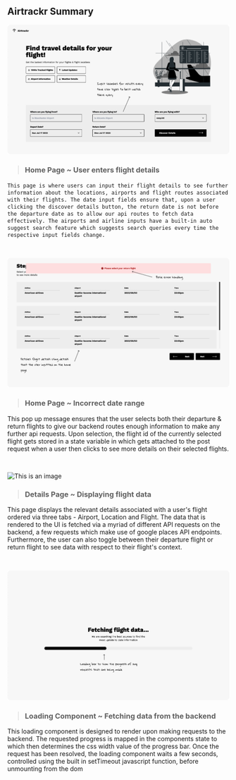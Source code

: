 ## Airtrackr Summary

![This is an image](/media/summary/a_home.jpg)

> ### Home Page ~ User enters flight details

    This page is where users can input their flight details to see further information about the locations, airports and flight routes associated with their flights. The date input fields ensure that, upon a user clicking the discover details button, the return date is not before the departure date as to allow our api routes to fetch data effectively. The airports and airline inputs have a built-in auto suggest search feature which suggests search queries every time the respective input fields change.

&nbsp;
&nbsp;

![This is an image](/media/summary/a_errorH.jpg)

> ### Home Page ~ Incorrect date range

This pop up message ensures that the user selects both their departure & return flights to give our backend routes enough information to make any further api requests. Upon selection, the flight id of the currently selected flight gets stored in a state variable in which gets attached to the post request when a user then clicks to see more details on their selected flights.

&nbsp;
&nbsp;

![This is an image](/media/summary/a_details.jpg)

> ### Details Page ~ Displaying flight data

This page displays the relevant details associated with a user's flight ordered via three tabs - Airport, Location and Flight. The data that is rendered to the UI is fetched via a myriad of different API requests on the backend, a few requests which make use of google places API endpoints. Furthermore, the user can also toggle between their departure flight or return flight to see data with respect to their flight's context.

&nbsp;
&nbsp;

![This is an image](/media/summary/a_fetch.jpg)

> ### Loading Component ~ Fetching data from the backend

This loading component is designed to render upon making requests to the backend. The requested progress is mapped in the components state to which then determines the css width value of the progress bar. Once the request has been resolved, the loading component waits a few seconds, controlled using the built in setTimeout javascript function, before unmounting from the dom

